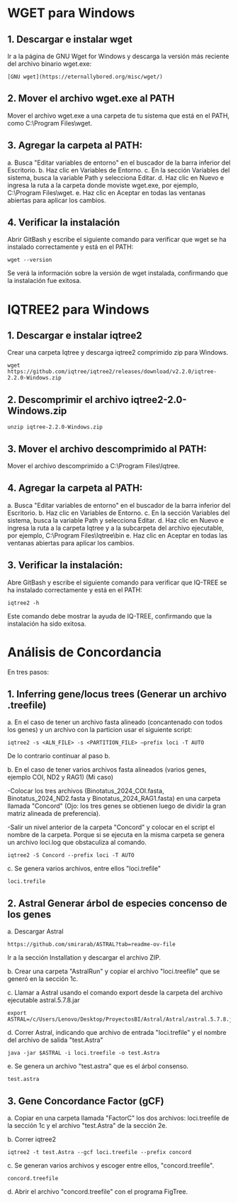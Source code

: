 # **WGET para Windows**

## 1. Descargar e instalar wget
Ir a la página de GNU Wget for Windows y descarga la versión más reciente del archivo binario wget.exe:

```
[GNU wget](https://eternallybored.org/misc/wget/)
```

## 2. Mover el archivo wget.exe al PATH
Mover el archivo wget.exe a una carpeta de tu sistema que está en el PATH, como C:\Program Files\wget.

## 3. Agregar la carpeta al PATH: 
a. Busca "Editar variables de entorno" en el buscador de la barra inferior del Escritorio.
b. Haz clic en Variables de Entorno.
c. En la sección Variables del sistema, busca la variable Path y selecciona Editar.
d. Haz clic en Nuevo e ingresa la ruta a la carpeta donde moviste wget.exe, por ejemplo, C:\Program Files\wget.
e. Haz clic en Aceptar en todas las ventanas abiertas para aplicar los cambios.

## 4. Verificar la instalación 
Abrir GitBash y escribe el siguiente comando para verificar que wget se ha instalado correctamente y está en el PATH:

```
wget --version
```
Se verá la información sobre la versión de wget instalada, confirmando que la instalación fue exitosa.


# **IQTREE2 para Windows**

## 1. Descargar e instalar iqtree2
Crear una carpeta Iqtree y descarga iqtree2 comprimido zip para Windows.

```
wget https://github.com/iqtree/iqtree2/releases/download/v2.2.0/iqtree-2.2.0-Windows.zip
```

## 2. Descomprimir el archivo iqtree2-2.0-Windows.zip

```
unzip iqtree-2.2.0-Windows.zip
```

## 3. Mover el archivo descomprimido al PATH:
Mover el archivo descomprimido a C:\Program Files\Iqtree. 

## 4. Agregar la carpeta al PATH:
a. Busca "Editar variables de entorno" en el buscador de la barra inferior del Escritorio.
b. Haz clic en Variables de Entorno.
c. En la sección Variables del sistema, busca la variable Path y selecciona Editar.
d. Haz clic en Nuevo e ingresa la ruta a la carpeta Iqtree y a la subcarpeta del archivo       ejecutable, por ejemplo, C:\Program Files\Iqtree\bin
e. Haz clic en Aceptar en todas las ventanas abiertas para aplicar los cambios.

## 3. Verificar la instalación:
Abre GitBash y escribe el siguiente comando para verificar que IQ-TREE se ha instalado correctamente y está en el PATH:

```
iqtree2 -h
```
Este comando debe mostrar la ayuda de IQ-TREE, confirmando que la instalación ha sido exitosa.


# **Análisis de Concordancia**
En tres pasos:

## 1. Inferring gene/locus trees (Generar un archivo .treefile)

a. En el caso de tener un archivo fasta alineado (concantenado con todos los genes) y un archivo con la particion usar el siguiente script:

```
iqtree2 -s <ALN_FILE> -s <PARTITION_FILE> –prefix loci -T AUTO
```
De lo contrario continuar al paso b.


b. En el caso de tener varios archivos fasta alineados (varios genes, ejemplo COI, ND2 y RAG1) (Mi caso)

-Colocar los tres archivos (Binotatus_2024_COI.fasta, Binotatus_2024_ND2.fasta y Binotatus_2024_RAG1.fasta) en una carpeta llamada "Concord" (Ojo: los tres genes se obtienen luego de dividir la gran matriz alineada de preferencia).

-Salir un nivel anterior de la carpeta "Concord" y colocar en el script el nombre de la carpeta. Porque si se ejecuta en la misma carpeta se genera un archivo loci.log que obstaculiza al comando.

```
iqtree2 -S Concord --prefix loci -T AUTO
```

c. Se genera varios archivos, entre ellos "loci.trefile"  

```
loci.trefile
```

## 2. Astral Generar árbol de especies concenso de los genes

a. Descargar Astral

```
https://github.com/smirarab/ASTRAL?tab=readme-ov-file

```
Ir a la sección Installation y descargar el archivo ZIP.

b. Crear una carpeta "AstralRun" y copiar el archivo "loci.treefile" que se generó en la sección 1c.

c. Llamar a Astral usando el comando export desde la carpeta del archivo ejecutable astral.5.7.8.jar

```
export ASTRAL=/c/Users/Lenovo/Desktop/ProyectosBI/Astral/Astral/astral.5.7.8.jar
```

d. Correr Astral, indicando que archivo de entrada "loci.trefile" y el nombre del archivo de salida "test.Astra"

```
java -jar $ASTRAL -i loci.treefile -o test.Astra
```

e. Se genera un archivo "test.astra" que es el árbol consenso.

```
test.astra
```

## 3.	Gene Concordance Factor (gCF)

a. Copiar en una carpeta llamada "FactorC" los dos archivos: loci.treefile de la sección 1c y el archivo "test.Astra" de la sección 2e.

b. Correr iqtree2

```
iqtree2 -t test.Astra --gcf loci.treefile --prefix concord
```
c. Se generan varios archivos y escoger entre ellos, "concord.treefile".

```
concord.treefile
```

d. Abrir el archivo "concord.treefile" con el programa FigTree. 



